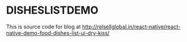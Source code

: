 # DISHESLISTDEMO

This is source code for blog at http://relsellglobal.in/react-native/react-native-demo-food-dishes-list-ui-dry-kiss/

